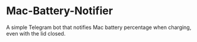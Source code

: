 # Mac-Battery-Notifier
A simple Telegram bot that notifies Mac battery percentage when charging, even with the lid closed.

